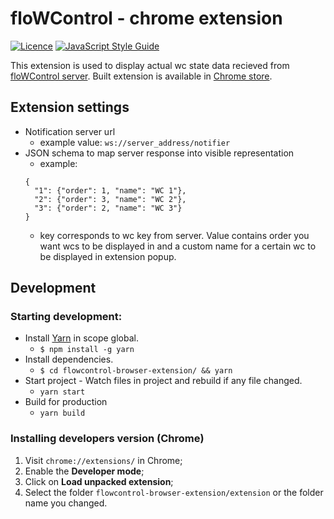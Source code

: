 # floWControl - chrome extension

[![Licence][licence-card]][licence-link] [![JavaScript Style Guide](https://img.shields.io/badge/code_style-standard-brightgreen.svg)](https://standardjs.com)

[licence-card]: https://img.shields.io/badge/License-MIT-blue.svg
[licence-link]: http://opensource.org/licenses/MIT "MIT License"

This extension is used to display actual wc state data recieved from [floWControl server](https://github.com/vetraz/flowcontrol). Built extension is available in [Chrome store](https://chrome.google.com/webstore/detail/flowcontrol/gjgnnpogleklcieniomjfmoiklekedcm).

## Extension settings
* Notification server url
  * example value: `ws://server_address/notifier`
* JSON schema to map server response into visible representation
  * example: 
  ```
  {
    "1": {"order": 1, "name": "WC 1"},
    "2": {"order": 3, "name": "WC 2"},
    "3": {"order": 2, "name": "WC 3"}
  }
  ```
  * key corresponds to wc key from server. Value contains order you want wcs to be displayed in and a custom name for a certain wc to be displayed in extension popup.

## Development
### Starting development:
* Install [Yarn](https://yarnpkg.com) in scope global. 
  * `$ npm install -g yarn`
* Install dependencies.
  * `$ cd flowcontrol-browser-extension/ && yarn`
* Start project - Watch files in project and rebuild if any file changed.
  * `yarn start`
* Build for production
  * `yarn build`

### Installing developers version (Chrome)
1. Visit `chrome://extensions/` in Chrome;
2. Enable the **Developer mode**;
3. Click on **Load unpacked extension**;
4. Select the folder `flowcontrol-browser-extension/extension` or the folder name you changed.
